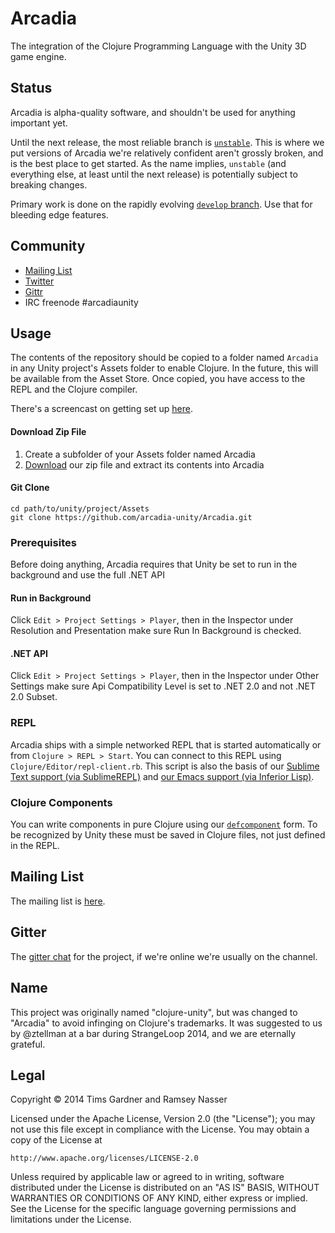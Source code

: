 Arcadia
=======
The integration of the Clojure Programming Language with the Unity 3D game engine.

Status
------
Arcadia is alpha-quality software, and shouldn't be used for anything important yet.

Until the next release, the most reliable branch is [```unstable```](https://github.com/arcadia-unity/Arcadia/tree/unstable). This is where we put versions of Arcadia we're relatively confident aren't grossly broken, and is the best place to get started. As the name implies, ```unstable``` (and everything else, at least until the next release) is potentially subject to breaking changes.

Primary work is done on the rapidly evolving [```develop``` branch](https://github.com/arcadia-unity/Arcadia/tree/develop). Use that for bleeding edge features.

Community
---------
- [Mailing List](https://groups.google.com/forum/#!forum/arcadia-unity)
- [Twitter](https://twitter.com/arcadiaunity)
- [Gittr](https://gitter.im/arcadia-unity/Arcadia)
- IRC freenode #arcadiaunity

Usage
-----
The contents of the repository should be copied to a folder named `Arcadia` in any Unity project's Assets folder to enable Clojure. In the future, this will be available from the Asset Store. Once copied, you have access to the REPL and the Clojure compiler.

There's a screencast on getting set up [here](https://www.youtube.com/watch?v=KLq9b9lDmkc).

#### Download Zip File

1. Create a subfolder of your Assets folder named Arcadia
2. [Download](https://github.com/arcadia-unity/Arcadia/archive/develop.zip) our zip file and extract its contents into Arcadia

#### Git Clone

```
cd path/to/unity/project/Assets
git clone https://github.com/arcadia-unity/Arcadia.git
```

### Prerequisites
Before doing anything, Arcadia requires that Unity be set to run in the background and use the full .NET API

#### Run in Background
Click `Edit > Project Settings > Player`, then in the Inspector under Resolution and Presentation make sure Run In Background is checked.

#### .NET API
Click `Edit > Project Settings > Player`, then in the Inspector under Other Settings make sure Api Compatibility Level is set to .NET 2.0 and not .NET 2.0 Subset.

### REPL
Arcadia ships with a simple networked REPL that is started automatically or from `Clojure > REPL > Start`. You can connect to this REPL using `Clojure/Editor/repl-client.rb`. This script is also the basis of our [Sublime Text support (via SublimeREPL)](https://github.com/clojure-unity/repl-sublimetext) and [our Emacs support (via Inferior Lisp)](https://github.com/arcadia-unity/arcadia/wiki/Editor-support#emacs).

### Clojure Components
You can write components in pure Clojure using our [`defcomponent`](https://github.com/arcadia-unity/arcadia/wiki/arcadia.core#defcomponent) form. To be recognized by Unity these must be saved in Clojure files, not just defined in the REPL.

Mailing List
------------
The mailing list is [here](https://groups.google.com/forum/#!forum/arcadia-unity).

Gitter
---
The [gitter chat](https://gitter.im/arcadia-unity/Arcadia) for the project, if we're online we're usually on the channel.

Name
-----
This project was originally named "clojure-unity", but was changed to "Arcadia" to avoid infinging on Clojure's trademarks. It was suggested to us by @ztellman at a bar during StrangeLoop 2014, and we are eternally grateful.

Legal
-----
Copyright © 2014 Tims Gardner and Ramsey Nasser

Licensed under the Apache License, Version 2.0 (the "License"); you may not use this file except in compliance with the License. You may obtain a copy of the License at

```
http://www.apache.org/licenses/LICENSE-2.0
```

Unless required by applicable law or agreed to in writing, software distributed under the License is distributed on an "AS IS" BASIS, WITHOUT WARRANTIES OR CONDITIONS OF ANY KIND, either express or implied. See the License for the specific language governing permissions and limitations under the License.

